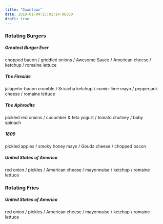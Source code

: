 ```yaml
---
title: "Downtown"
date: 2019-01-04T15:01:14-06:00
draft: true
---
```

<h3>
Rotating Burgers
</h3>
<div class="pl-3">
    <p>
        <h5>Greatest Burger Ever</h5>chopped bacon / griddled onions / Awesome Sauce / American cheese / ketchup / romaine
        lettuce
    </p>
    <p>
        <h5>The Fireside</h5>jalapeño-bacon crumble / Sriracha ketchup / cumin-lime mayo / pepperjack cheese / romaine
        lettuce
    </p>
    <p>
        <h5>The Aphrodite</h5>pickled red onions / cucumber & feta yogurt / tomato chutney / baby spinach
    </p>
    <p>
        <h5>1809</h5>pickled apples / smoky honey mayo / Gouda cheese / chopped bacon
    </p>
    <p>
        <h5>United States of America</h5>red onion / pickles / American cheese / mayonnaise / ketchup / romaine lettuce
    </p>
</div>
<h3>
    Rotating Fries
</h3>
<div class="pl-3">
    <p>
        <h5>United States of America</h5>red onion / pickles / American cheese / mayonnaise / ketchup / romaine lettuce
    </p>
</div>